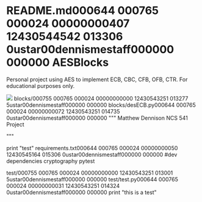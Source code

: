 README.md                                                                                           000644  000765  000024  00000000407 12430544542 013306  0                                                                                                    ustar 00dennisme                        staff                           000000  000000                                                                                                                                                                         AESBlocks
=========

Personal project using AES to implement ECB, CBC, CFB, OFB, CTR. For educational 
purposes only. 


<a href='https://travis-ci.org/sebdah/git-pylint-commit-hook'><img src='https://travis-ci.org/dennisme/AESBlocks.svg?branch=development'></a>
                                                                                                                                                                                                                                                         blocks/                                                                                             000755  000765  000024  00000000000 12430543251 013277  5                                                                                                    ustar 00dennisme                        staff                           000000  000000                                                                                                                                                                         blocks/desECB.py                                                                                    000644  000765  000024  00000000072 12430543251 014735  0                                                                                                    ustar 00dennisme                        staff                           000000  000000                                                                                                                                                                         """
Matthew Dennison 
NCS 541
Project 

"""

print "test"
                                                                                                                                                                                                                                                                                                                                                                                                                                                                      requirements.txt                                                                                    000644  000765  000024  00000000050 12430545164 015306  0                                                                                                    ustar 00dennisme                        staff                           000000  000000                                                                                                                                                                         #dev dependencies 
cryptography
pytest

                                                                                                                                                                                                                                                                                                                                                                                                                                                                                        test/                                                                                               000755  000765  000024  00000000000 12430543251 013001  5                                                                                                    ustar 00dennisme                        staff                           000000  000000                                                                                                                                                                         test/test.py                                                                                        000644  000765  000024  00000000031 12430543251 014324  0                                                                                                    ustar 00dennisme                        staff                           000000  000000                                                                                                                                                                         print "this is a test"


                                                                                                                                                                                                                                                                                                                                                                                                                                                                                                                                                                                                                                                                                                                                                                                                                                                                                                                                                                                                                                                                                                                                                                                                                                                                                                                                                                                                                                                                                                                                                                       